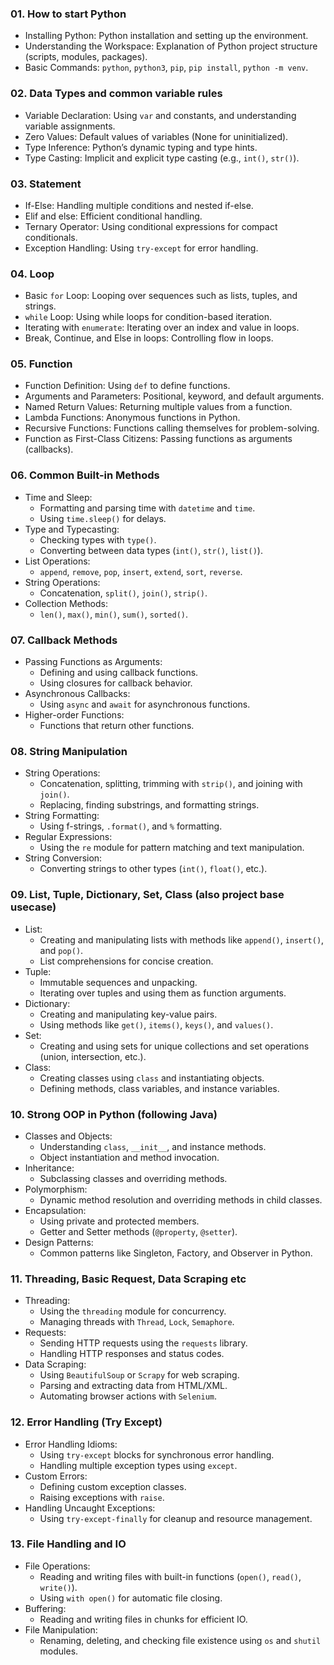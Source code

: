### 01. How to start Python
- Installing Python: Python installation and setting up the environment.
- Understanding the Workspace: Explanation of Python project structure (scripts, modules, packages).
- Basic Commands: `python`, `python3`, `pip`, `pip install`, `python -m venv`.

### 02. Data Types and common variable rules
- Variable Declaration: Using `var` and constants, and understanding variable assignments.
- Zero Values: Default values of variables (None for uninitialized).
- Type Inference: Python’s dynamic typing and type hints.
- Type Casting: Implicit and explicit type casting (e.g., `int()`, `str()`).

### 03. Statement
- If-Else: Handling multiple conditions and nested if-else.
- Elif and else: Efficient conditional handling.
- Ternary Operator: Using conditional expressions for compact conditionals.
- Exception Handling: Using `try-except` for error handling.

### 04. Loop
- Basic `for` Loop: Looping over sequences such as lists, tuples, and strings.
- `while` Loop: Using while loops for condition-based iteration.
- Iterating with `enumerate`: Iterating over an index and value in loops.
- Break, Continue, and Else in loops: Controlling flow in loops.

### 05. Function
- Function Definition: Using `def` to define functions.
- Arguments and Parameters: Positional, keyword, and default arguments.
- Named Return Values: Returning multiple values from a function.
- Lambda Functions: Anonymous functions in Python.
- Recursive Functions: Functions calling themselves for problem-solving.
- Function as First-Class Citizens: Passing functions as arguments (callbacks).

### 06. Common Built-in Methods
- Time and Sleep:
  - Formatting and parsing time with `datetime` and `time`.
  - Using `time.sleep()` for delays.
- Type and Typecasting:
  - Checking types with `type()`.
  - Converting between data types (`int()`, `str()`, `list()`).
- List Operations:
  - `append`, `remove`, `pop`, `insert`, `extend`, `sort`, `reverse`.
- String Operations:
  - Concatenation, `split()`, `join()`, `strip()`.
- Collection Methods:
  - `len()`, `max()`, `min()`, `sum()`, `sorted()`.

### 07. Callback Methods
- Passing Functions as Arguments:
  - Defining and using callback functions.
  - Using closures for callback behavior.
- Asynchronous Callbacks:
  - Using `async` and `await` for asynchronous functions.
- Higher-order Functions:
  - Functions that return other functions.

### 08. String Manipulation
- String Operations:
  - Concatenation, splitting, trimming with `strip()`, and joining with `join()`.
  - Replacing, finding substrings, and formatting strings.
- String Formatting:
  - Using f-strings, `.format()`, and `%` formatting.
- Regular Expressions:
  - Using the `re` module for pattern matching and text manipulation.
- String Conversion:
  - Converting strings to other types (`int()`, `float()`, etc.).

### 09. List, Tuple, Dictionary, Set, Class (also project base usecase)
- List:
  - Creating and manipulating lists with methods like `append()`, `insert()`, and `pop()`.
  - List comprehensions for concise creation.
- Tuple:
  - Immutable sequences and unpacking.
  - Iterating over tuples and using them as function arguments.
- Dictionary:
  - Creating and manipulating key-value pairs.
  - Using methods like `get()`, `items()`, `keys()`, and `values()`.
- Set:
  - Creating and using sets for unique collections and set operations (union, intersection, etc.).
- Class:
  - Creating classes using `class` and instantiating objects.
  - Defining methods, class variables, and instance variables.

### 10. Strong OOP in Python (following Java)
- Classes and Objects:
  - Understanding `class`, `__init__`, and instance methods.
  - Object instantiation and method invocation.
- Inheritance:
  - Subclassing classes and overriding methods.
- Polymorphism:
  - Dynamic method resolution and overriding methods in child classes.
- Encapsulation:
  - Using private and protected members.
  - Getter and Setter methods (`@property`, `@setter`).
- Design Patterns:
  - Common patterns like Singleton, Factory, and Observer in Python.

### 11. Threading, Basic Request, Data Scraping etc
- Threading:
  - Using the `threading` module for concurrency.
  - Managing threads with `Thread`, `Lock`, `Semaphore`.
- Requests:
  - Sending HTTP requests using the `requests` library.
  - Handling HTTP responses and status codes.
- Data Scraping:
  - Using `BeautifulSoup` or `Scrapy` for web scraping.
  - Parsing and extracting data from HTML/XML.
  - Automating browser actions with `Selenium`.

### 12. Error Handling (Try Except)
- Error Handling Idioms:
  - Using `try-except` blocks for synchronous error handling.
  - Handling multiple exception types using `except`.
- Custom Errors:
  - Defining custom exception classes.
  - Raising exceptions with `raise`.
- Handling Uncaught Exceptions:
  - Using `try-except-finally` for cleanup and resource management.

### 13. File Handling and IO
- File Operations:
  - Reading and writing files with built-in functions (`open()`, `read()`, `write()`).
  - Using `with open()` for automatic file closing.
- Buffering:
  - Reading and writing files in chunks for efficient IO.
- File Manipulation:
  - Renaming, deleting, and checking file existence using `os` and `shutil` modules.
